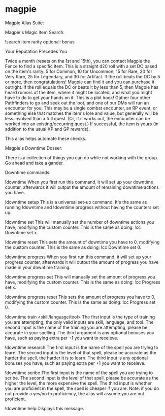# magpie
Magpie Alias Suite:

Magpie's Magic Item Search:

!search item rarity optional: bonus

Your Reputation Precedes You

Twice a month (resets on the 1st and 15th), you can contact Magpie the Fence to find a specific item. This is a straight d20 roll with a set DC based on the item's rarity: 5 for Common, 10 for Uncommon, 15 for Rare, 20 for Very Rare, 25 for Legendary, and 30 for Artifact. If the roll beats the DC by 5 or more, then congratulations! Magpie can find it and you can purchase it outright. If the roll equals the DC or beats it by less than 5, then Magpie has heard rumors of the item, where it might be located, and what you might have to do to get your hands on it. This is a plot hook! Gather four other Pathfinders to go and seek out the loot, and one of our DMs will run an encounter for you. This may be a single combat encounter, an RP event, or something else that matches the item's lore and value, but generally will be less involved than a full quest. (Or, if it works out, the encounter can be worked into an existing/occurring quest.) If successful, the item is yours (in addition to the usual XP and GP rewards).

This alias helps automate these checks.





Magpie's Downtime Dosser:

There is a collection of things you can do while not working with the group. Go ahead and take a gander.

Downtime commands:

!downtime
When you first run this command, it will set up your downtime counter, afterwards it will output the amount of remaining downtime actions you have.

!downtime setup
This is a universal set-up command. It's the same as running !downtime and !downtime progress without having the counters set up.

!downtime set
This will manually set the number of downtime actions you have, modifying the custom counter. This is the same as doing: !cc Downtime set x.

!downtime reset
This sets the amount of downtime you have to 0, modifying the custom counter. This is the same as doing: !cc Downtime set 0.

!downtime progress
When you first run this command, it will set up your progress counter, afterwards it will output the amount of progress you have made in your downtime training.

!downtime progress set
This will manually set the amount of progress you have, modifying the custom counter. This is the same as doing: !cc Progress set x.

!downtime progress reset
This sets the amount of progress you have to 0, modifying the custom counter. This is the same as doing: !cc Progress set 0.

!downtime train <skill/language/tool> <training name> <bonus>
The first input is the type of training you are attempting, the only valid inputs are skill, language, and tool. The second input is the name of the training you are attempting, please be accurate in your spelling. The third argument is any optional bonuses you have, such as paying extra per +1 you want to receieve.

!downtime research <spell name> <spell level> <bonus>
The first input is the name of the spell you are trying to learn. The second input is the level of that spell, please be accurate as the harder the spell, the harder it is to learn. The third input is any optional bonuses you have, such as paying extra per +1 you want to receieve.

!downtime scribe <spell name> <spell level> <proficient>
The first input is the name of the spell you are trying to scribe. The second input is the level of that spell, please be accurate as the higher the level, the more expensive the spell. The third input is whether you are proficient in the spell, the spell is cheaper if you are. Note: if you do not provide a yes/no to proficiency, the alias will assume you are not proficient.

!downtime help
Displays this message.
